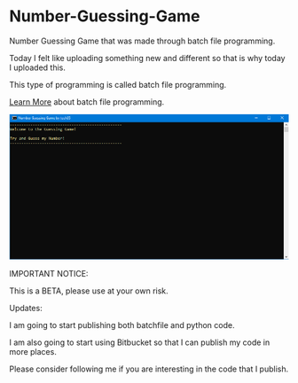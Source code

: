 # Number-Guessing-Game
Number Guessing Game that was made through batch file programming.

Today I felt like uploading something new and different so that is why today I uploaded this.

This type of programming is called batch file programming.

[Learn More](https://www.tutorialspoint.com/batch_script/index.htm) about batch file programming.

![screenshot](https://github.com/tech35/Number-Guessing-Game/blob/main/numberguessing.png?raw=true)

IMPORTANT NOTICE:

This is a BETA, please use at your own risk.

Updates:

I am going to start publishing both batchfile and python code.

I am also going to start using Bitbucket so that I can publish my code in more places.

Please consider following me if you are interesting in the code that I publish.
